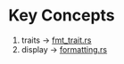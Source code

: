 # Key Concepts

1. traits -> [fmt_trait.rs](fmt_trait.rs)
2. display -> [formatting.rs](formatting.rs)